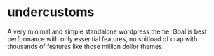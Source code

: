 # undercustoms
A very minimal and simple standalone wordpress theme. Goal is best performance with only essential features, no shitload of crap with thousands of features like those million dollor themes.

